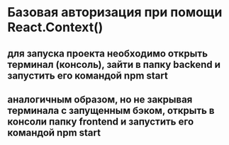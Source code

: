 # Базовая авторизация при помощи React.Context()
## для запуска проекта необходимо открыть терминал (консоль), зайти в папку backend и запустить его командой npm start
## аналогичным образом, но не закрывая терминала с запущенным бэком, открыть в консоли папку frontend и запустить его командой npm start
